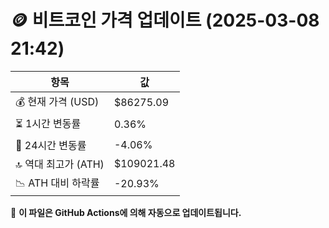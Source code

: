 # 🪙 비트코인 가격 업데이트 (2025-03-08 21:42)

| 항목                | 값 |
|--------------------|----------------|
| 💰 현재 가격 (USD) | $86275.09 |
| ⏳ 1시간 변동률    | 0.36% |
| 📆 24시간 변동률   | -4.06% |
| 🔝 역대 최고가 (ATH) | $109021.48 |
| 📉 ATH 대비 하락률 | -20.93% |

🔄 **이 파일은 GitHub Actions에 의해 자동으로 업데이트됩니다.**
